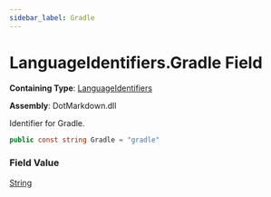 ```yaml
---
sidebar_label: Gradle
---
```


# LanguageIdentifiers\.Gradle Field

**Containing Type**: [LanguageIdentifiers](../index.md)

**Assembly**: DotMarkdown\.dll

  
Identifier for Gradle\.

```csharp
public const string Gradle = "gradle"
```

### Field Value

[String](https://docs.microsoft.com/en-us/dotnet/api/system.string)

